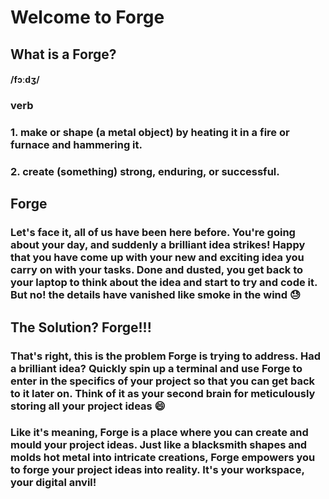 # Welcome to Forge

## What is a Forge? 
#### /fɔːdʒ/
### verb <br>
### 1. make or shape (a metal object) by heating it in a fire or furnace and hammering it. <br>
### 2. create (something) strong, enduring, or successful.

## Forge
### Let's face it, all of us have been here before. You're going about your day, and suddenly a brilliant idea strikes! Happy that you have come up with your new and exciting idea you carry on with your tasks. Done and dusted, you get back to your laptop to think about the idea and start to try and code it. But no! the details have vanished like smoke in the wind 😓

## The Solution? Forge!!!
### That's right, this is the problem Forge is trying to address. Had a brilliant idea? Quickly spin up a terminal and use Forge to enter in the specifics of your project so that you can get back to it later on. Think of it as your second brain for meticulously storing all your project ideas 😄

### Like it's meaning, Forge is a place where you can create and mould your project ideas. Just like a blacksmith shapes and molds hot metal into intricate creations, Forge empowers you to forge your project ideas into reality. It's your workspace, your digital anvil!

